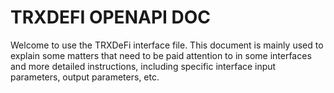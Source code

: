 # TRXDEFI OPENAPI DOC

Welcome to use the TRXDeFi interface file. This document is mainly used to explain some matters that need to be paid attention to in some interfaces and more detailed instructions, including specific interface input parameters, output parameters, etc.

